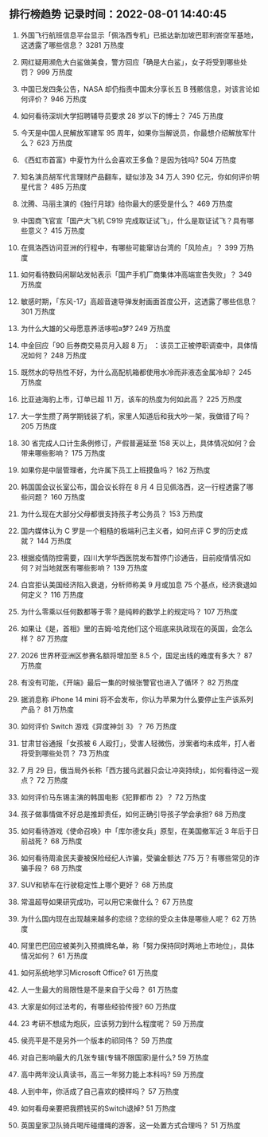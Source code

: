 
## 排行榜趋势 记录时间：2022-08-01 14:40:45
  
  1. 外国飞行航班信息平台显示「佩洛西专机」已抵达新加坡巴耶利峇空军基地，这透露了哪些信息？ 3281 万热度
    
  2. 网红疑用濒危大白鲨做美食，警方回应「确是大白鲨」，女子将受到哪些处罚？ 999 万热度
    
  3. 中国已发四条公告，NASA 却仍指责中国未分享长五 B 残骸信息，对该言论如何评价？ 946 万热度
    
  4. 如何看待深圳大学招聘辅导员要求 28 岁以下的博士？ 745 万热度
    
  5. 今天是中国人民解放军建军 95 周年，如果你当解说员，你最想介绍解放军什么？ 623 万热度
    
  6. 《西虹市首富》中夏竹为什么会喜欢王多鱼？是因为钱吗? 504 万热度
    
  7. 知名演员胡军代言理财产品翻车，疑似涉及 34 万人 390 亿元，你如何评价明星代言？ 485 万热度
    
  8. 沈腾、马丽主演的《独行月球》给你最大的感受是什么？ 469 万热度
    
  9. 中国商飞官宣「国产大飞机 C919 完成取证试飞」，什么是取证试飞？具有哪些意义？ 415 万热度
    
  10. 在佩洛西访问亚洲的行程中，有哪些可能窜访台湾的「风险点」？ 399 万热度
    
  11. 如何看待数码闲聊站发帖表示「国产手机厂商集体冲高端宣告失败」？ 349 万热度
    
  12. 敏感时期，「东风-17」高超音速导弹发射画面首度公开，这透露了哪些信息？ 301 万热度
    
  13. 为什么大雄的父母愿意养活哆啦a梦? 249 万热度
    
  14. 中金回应「90 后券商交易员月入超 8 万」 ：该员工正被停职调查中，具体情况如何？ 248 万热度
    
  15. 既然水的导热性不好，为什么高配机箱都使用水冷而非液态金属冷却？ 245 万热度
    
  16. 比亚迪海豹上市，订单已超 11 万，该车的热度为何如此高？ 225 万热度
    
  17. 大一学生攒了两学期钱装了机，家里人知道后和我大吵一架，我做错了吗？ 205 万热度
    
  18. 30 省完成人口计生条例修订，产假普遍延至 158 天以上，具体情况如何？会带来哪些影响？ 175 万热度
    
  19. 如果你是中层管理者，允许属下员工上班摸鱼吗？ 162 万热度
    
  20. 韩国国会议长室公布，国会议长将在 8 月 4 日见佩洛西，这一行程透露了哪些问题？ 160 万热度
    
  21. 为什么现在大部分父母都很支持孩子考公务员？ 153 万热度
    
  22. 国内媒体认为 C 罗是一个粗糙的极端利己主义者，如何点评 C 罗的历史成就？ 144 万热度
    
  23. 根据疫情防控需要，四川大学华西医院发布暂停门诊通告，目前疫情情况如何？对当地就医有哪些影响？ 139 万热度
    
  24. 白宫拒认美国经济陷入衰退，分析师称美 9 月或加息 75 个基点，经济衰退如何定义？ 116 万热度
    
  25. 为什么零乘以任何数都等于零？是纯粹的数学上的规定吗？ 107 万热度
    
  26. 如果让《是，首相》里的吉姆·哈克他们这个班底来执政现在的英国，会怎么样？ 87 万热度
    
  27. 2026 世界杯亚洲区参赛名额将增加至 8.5 个，国足出线的难度有多大？ 87 万热度
    
  28. 有没有可能，《开端》最后一集的时候张警官也进入了循环？ 82 万热度
    
  29. 据消息称 iPhone 14 mini 将不会发布，你认为苹果为什么要停止生产该系列产品？ 81 万热度
    
  30. 如何评价 Switch 游戏《异度神剑 3》？ 76 万热度
    
  31. 甘肃甘谷通报「女孩被 6 人殴打」，受害人轻微伤，涉案者均未成年，打人者将受到哪些处罚？ 73 万热度
    
  32. 7 月 29 日，俄当局外长称「西方援乌武器只会让冲突持续」，如何看待这一观点？ 72 万热度
    
  33. 如何评价马东锡主演的韩国电影《犯罪都市 2》？ 72 万热度
    
  34. 孩子做事情做不好总是推卸责任，如何正确引导孩子学会承担? 68 万热度
    
  35. 如何看待游戏《使命召唤》中「库尔德女兵」原型，在美国撤军近 3 年后于日前战死？ 68 万热度
    
  36. 如何看待周渝民夫妻被保险经纪人诈骗，受骗金额达 775 万？有哪些常见的诈骗手段？ 68 万热度
    
  37. SUV和轿车在行驶稳定性上哪个更好？ 68 万热度
    
  38. 常温超导如果研究成功，可以用它来做什么？ 67 万热度
    
  39. 为什么国内现在出现越来越多的恋综？恋综的受众主体是哪些人呢？ 62 万热度
    
  40. 阿里巴巴回应被美列入预摘牌名单，称「努力保持同时两地上市地位」，具体情况如何？ 61 万热度
    
  41. 如何系统地学习Microsoft Office? 61 万热度
    
  42. 人一生最大的局限性是不是来自于父母？ 61 万热度
    
  43. 大家是如何过法考的，有哪些经验传授? 60 万热度
    
  44. 23 考研不想成为炮灰，应该努力到什么程度呢？ 59 万热度
    
  45. 侯亮平是不是另外一个版本的祁同伟？ 59 万热度
    
  46. 对自己影响最大的几张专辑(专辑不限国家)是什么? 59 万热度
    
  47. 高中两年没认真读书，高三一年努力能上本科吗? 59 万热度
    
  48. 人到中年，你活成了自己喜欢的模样吗？ 57 万热度
    
  49. 如何看母亲要把我攒钱买的Switch退掉? 51 万热度
    
  50. 英国皇家卫队骑兵喝斥碰缰绳的游客，这一处置方式合理吗？ 51 万热度
    